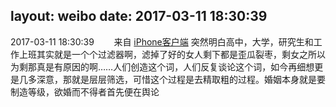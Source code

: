 layout: weibo
date: 2017-03-11 18:30:39
---
2017-03-11 18:30:39  &nbsp;&nbsp;&nbsp;&nbsp;&nbsp;&nbsp; 来自 <a href="http://app.weibo.com/t/feed/9ksdit" rel="nofollow">iPhone客户端</a>
突然明白高中，大学，研究生和工作上班其实就是一个个过滤器啊，滤掉了好的女人剩下都是歪瓜裂枣，剩女之所以为剩那真是有原因的啊……人们创造这个词，人们反复谈论这个词，如今再细想更是几多深意，那就是层层筛选，可惜这个过程是去精取粗的过程。婚姻本身就是要制造等级，欲婚而不得者首先便在舆论 ​​​
